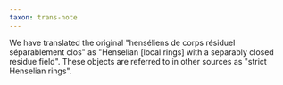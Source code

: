 ```yaml
---
taxon: trans-note
---
```


We have translated the original "henséliens de corps résiduel séparablement clos" as "Henselian [local rings] with a separably closed residue field". These objects are referred to in other sources as "strict Henselian rings".
